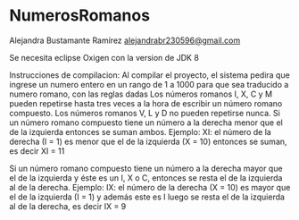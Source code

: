 # NumerosRomanos


Alejandra Bustamante Ramírez
alejandrabr230596@gmail.com 

Se necesita eclipse Oxigen con la version de JDK 8

Instrucciones de compilacion:
Al compilar el proyecto, el sistema pedira que ingrese un numero entero en un rango de 1 a 1000 para que sea traducido a numero romano, con las reglas dadas
Los números romanos I, X, C y M pueden repetirse hasta tres veces a la hora de escribir un número romano compuesto.
Los números romanos V, L y D no pueden repetirse nunca.
Si un número romano compuesto tiene un número a la derecha menor que el de la izquierda entonces se suman ambos. Ejemplo:
XI: el número de la derecha (I = 1)  es menor que el de la izquierda (X = 10) entonces se suman, es decir XI = 11

Si un número romano compuesto tiene un número a la derecha mayor que el de la izquierda y éste es un I, X o C, entonces se resta el de la izquierda al de la derecha. Ejemplo:
IX: el número de la derecha (X = 10) es mayor que el de la izquierda (I = 1)  y además este es I luego se resta el de la izquierda al de la derecha, es decir IX = 9